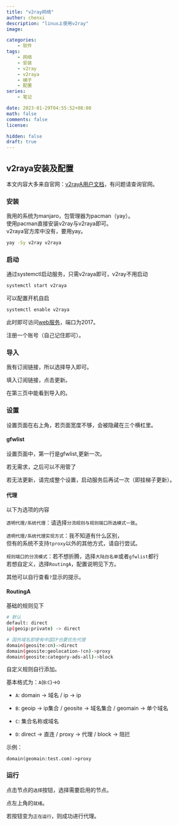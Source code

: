 ```yaml
---
title: "v2ray网络"
auther: chenxi
description: "linux上使用v2ray"
image: 

categories:
    - 软件
tags:
    - 网络
    - 安装
    - v2ray
    - v2raya
    - 梯子
    - 配置
series:
    - 笔记

date: 2023-01-29T04:55:52+08:00
math: false
comments: false
license: 

hidden: false
draft: true
---
```


## v2raya安装及配置

本文内容大多来自官网：[v2rayA用户文档](https://v2raya.org/docs/prologue/quick-start/)，有问题请查询官网。

### 安装

我用的系统为manjaro，包管理器为pacman（yay）。\
使用pacman直接安装v2ray与v2raya即可。\
v2raya官方库中没有，要用yay。

```bash
yay -Sy v2ray v2raya
```

### 启动

通过systemctl启动服务，只需v2raya即可，v2ray不用启动

```bash
systemctl start v2raya
```

可以配置开机自启

```bash
systemctl enable v2raya
```

此时即可访问[web服务](http://127.0.0.1:2017)，端口为2017。

注册一个账号（自己记住即可）。

### 导入

我有订阅链接，所以选择导入即可。

填入订阅链接，点击更新。

在第三页中能看到导入的。

### 设置

设置页面在右上角，若页面宽度不够，会被隐藏在三个横杠里。

#### gfwlist

设置页面中，第一行是gfwlist,更新一次。

若无需求，之后可以不用管了

若无法更新，请完成整个设置，启动服务后再试一次（即挂梯子更新）。

#### 代理

以下为选项的内容

`透明代理/系统代理`：请选择`分流规则与规则端口所选模式一致`。

`透明代理/系统代理实现方式`：我不知道有什么区别，\
但有的系统不支持`tproxy`以外的其他方式，请自行尝试。

`规则端口的分流模式`：若不想折腾，选择`大陆白名单`或者`gfwlist`都行\
若想自定义，选择`RoutingA`，配置说明见下方。

其他可以自行查看`?`显示的提示。

#### RoutingA

基础的规则见下

```bash
# 默认
default: direct
ip(geoip:private) -> direct

# 国外域名即使有中国IP也要优先代理
domain(geosite:cn)->direct
domain(geosite:geolocation-!cn)->proxy
domain(geosite:category-ads-all)->block
```

自定义规则自行添加。

基本格式为：`A`(`B`:`C`)->`D`

- `A`: domain -> 域名 / ip -> ip

- `B`: geoip -> ip集合 / geosite -> 域名集合 / geomain -> 单个域名

- `C`: 集合名称或域名

- `D`: direct -> 直连 / proxy -> 代理 / block -> 阻拦

示例：

```
domain(geomain:test.com)->proxy
```

### 运行

点击节点的`选择`按钮，选择需要启用的节点。

点左上角的`就绪`。

若按钮变为`正在运行`，则成功进行代理。

